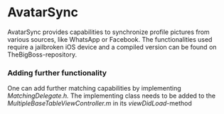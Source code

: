 <h1>AvatarSync</h1>
AvatarSync provides capabilities to synchronize profile pictures from various sources, like WhatsApp or Facebook.
The functionalities used require a jailbroken iOS device and a compiled version can be found on TheBigBoss-repository.





<h3>Adding further functionality</h3>

One can add further matching capabilities by implementing <i>MatchingDelegate.h.</i> 
The implementing class needs to be added to the <i>MultipleBaseTableViewController.m</i> in its <i>viewDidLoad</i>-method
